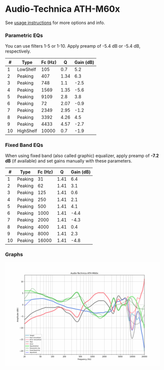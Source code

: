 # Audio-Technica ATH-M60x
See [usage instructions](https://github.com/jaakkopasanen/AutoEq#usage) for more options and info.

### Parametric EQs
You can use filters 1-5 or 1-10. Apply preamp of -5.4 dB or -5.4 dB, respectively.

|   # | Type      |   Fc (Hz) |    Q |   Gain (dB) |
|-----|-----------|-----------|------|-------------|
|   1 | LowShelf  |       105 | 0.7  |         5.2 |
|   2 | Peaking   |       407 | 1.34 |         6.3 |
|   3 | Peaking   |       748 | 1.1  |        -2.5 |
|   4 | Peaking   |      1569 | 1.35 |        -5.6 |
|   5 | Peaking   |      9109 | 2.8  |         3.8 |
|   6 | Peaking   |        72 | 2.07 |        -0.9 |
|   7 | Peaking   |      2349 | 2.95 |        -1.2 |
|   8 | Peaking   |      3392 | 4.26 |         4.5 |
|   9 | Peaking   |      4433 | 4.57 |        -2.7 |
|  10 | HighShelf |     10000 | 0.7  |        -1.9 |

### Fixed Band EQs
When using fixed band (also called graphic) equalizer, apply preamp of **-7.2 dB** (if available) and set gains manually with these parameters.

|   # | Type    |   Fc (Hz) |    Q |   Gain (dB) |
|-----|---------|-----------|------|-------------|
|   1 | Peaking |        31 | 1.41 |         6.4 |
|   2 | Peaking |        62 | 1.41 |         3.1 |
|   3 | Peaking |       125 | 1.41 |         0.6 |
|   4 | Peaking |       250 | 1.41 |         2.1 |
|   5 | Peaking |       500 | 1.41 |         4.1 |
|   6 | Peaking |      1000 | 1.41 |        -4.4 |
|   7 | Peaking |      2000 | 1.41 |        -4.3 |
|   8 | Peaking |      4000 | 1.41 |         0.4 |
|   9 | Peaking |      8000 | 1.41 |         2.3 |
|  10 | Peaking |     16000 | 1.41 |        -4.8 |

### Graphs
![](./Audio-Technica%20ATH-M60x.png)
